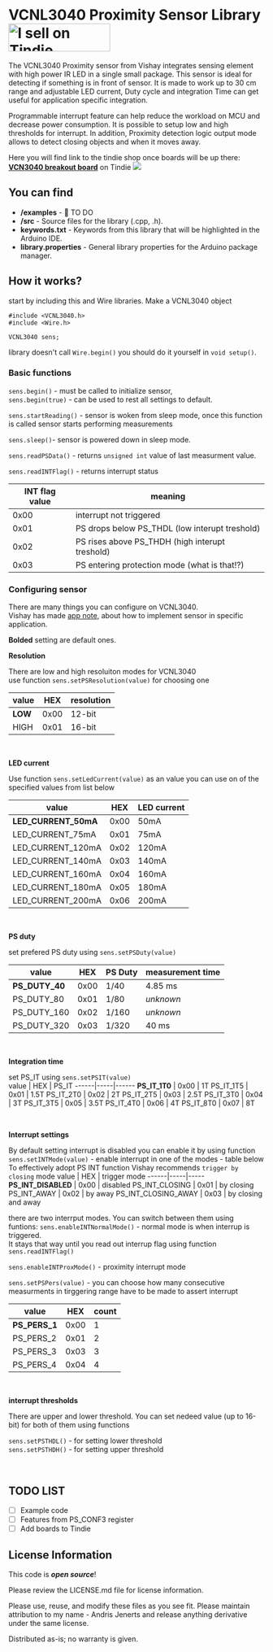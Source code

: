VCNL3040 Proximity Sensor Library  <a href="https://www.tindie.com/products/jenertsa/vcnl3040-breakout/?ref=offsite_badges&utm_source=sellers_jenertsA&utm_medium=badges&utm_campaign=badge_small"><img src="https://d2ss6ovg47m0r5.cloudfront.net/badges/tindie-smalls.png" alt="I sell on Tindie" width="200" height="55"></a>
===========================================================

The VCNL3040 Proximity sensor from Vishay integrates sensing element with high power IR LED in a single small package. This sensor is ideal for detecting if something is in front of sensor. It is made to work up to 30 cm range and adjustable LED current, Duty cycle and integration Time can get useful for application specific integration.

Programmable interrupt feature can help reduce the workload on MCU and decrease power consumption. It is possible to setup low and high thresholds for interrupt. In addition, Proximity detection logic output mode allows to detect closing objects and when it moves away.

Here you will find link to the tindie shop once boards will be up there:
**[VCN3040 breakout board](https://www.tindie.com/products/jenertsa/vcnl3040-breakout/)** on Tindie
![](https://cdn.tindiemedia.com/images/resize/uLIJQ6O9tM3doxCwJIUIHGCP2oI=/p/fit-in/1032x688/filters:fill(fff)/i/928471/products/2020-03-29T20%3A11%3A18.100Z-top_bottom.png)

You can find
-------------------

* **/examples** - :ghost: TO DO
* **/src** - Source files for the library (.cpp, .h).
* **keywords.txt** - Keywords from this library that will be highlighted in the Arduino IDE. 
* **library.properties** - General library properties for the Arduino package manager.

How it works?
------------------

start by including this and Wire libraries. Make a VCNL3040 object

    #include <VCNL3040.h>
    #include <Wire.h>
    
    VCNL3040 sens;
    
library doesn't call `Wire.begin()` you should do it yourself in `void setup()`.

### Basic functions

`sens.begin()` - must be called to initialize sensor, <br>
`sens.begin(true)` - can be used to rest all settings to default.<br>

`sens.startReading()` - sensor is woken from sleep mode, once this function is called sensor starts performing measurements <br>

`sens.sleep()`- sensor is powered down in sleep mode.

`sens.readPSData()` - returns `unsigned int` value of last measurment value.<br>

`sens.readINTFlag()` - returns interrupt status

INT flag value | meaning 
-----|------
0x00 | interrupt not triggered  
0x01 | PS drops below PS_THDL (low interupt treshold)  
0x02 | PS rises above PS_THDH (high interupt treshold) 
0x03 | PS entering protection mode (what is that!?)


### Configuring sensor
There are many things you can configure on VCNL3040.<br> 
Vishay has made [app note](http://www.vishay.com/docs/84940/designingvcnl3040.pdf), about how to implement sensor in specific application.<br>

**Bolded** setting are default ones.
<br>

**Resolution**

There are low and high resoluiton modes for VCNL3040<br>
use function `sens.setPSResolution(value)` for choosing one

value | HEX | resolution
------|-----|-----------
**LOW** | 0x00 | 12-bit
HIGH | 0x01 | 16-bit

<br>

**LED current**

Use function `sens.setLedCurrent(value)` as an value you can use on of the specified values from list below <br>

value | HEX | LED current 
---------------|-----|------------
**LED_CURRENT_50mA** | 0x00 | 50mA
LED_CURRENT_75mA | 0x01 | 75mA
LED_CURRENT_120mA | 0x02 | 120mA
LED_CURRENT_140mA | 0x03 | 140mA
LED_CURRENT_160mA | 0x04 | 160mA
LED_CURRENT_180mA | 0x05 | 180mA
LED_CURRENT_200mA | 0x06 | 200mA

<br>

**PS duty**

set prefered PS duty using `sens.setPSDuty(value)` <br>

value | HEX | PS Duty | measurement time
------|-----|---------|-----------------
**PS_DUTY_40** | 0x00 | 1/40 | 4.85 ms
PS_DUTY_80 | 0x01 | 1/80 | *unknown*
PS_DUTY_160 | 0x02 | 1/160 | *unknown*
PS_DUTY_320 | 0x03 | 1/320 | 40 ms 

<br>

**Integration time**

set PS_IT using `sens.setPSIT(value)` <br>
value | HEX | PS_IT
------|-----|------
**PS_IT_1T0** | 0x00 | 1T
PS_IT_1T5 | 0x01 | 1.5T
PS_IT_2T0 | 0x02 | 2T
PS_IT_2T5 | 0x03 | 2.5T
PS_IT_3T0 | 0x04 | 3T
PS_IT_3T5 | 0x05 | 3.5T
PS_IT_4T0 | 0x06 | 4T
PS_IT_8T0 | 0x07 | 8T

<br>

**Interrupt settings**

By default setting interrupt is disabled you can enable it by using function<br>
`sens.setINTMode(value)` - enable interrupt in one of the modes - table below<br>
To effectively adopt PS INT function Vishay recommends `trigger by closing` mode
value | HEX | trigger mode
------|-----|-----
**PS_INT_DISABLED** | 0x00 | disabled
PS_INT_CLOSING | 0x01 | by closing
PS_INT_AWAY | 0x02 | by away
PS_INT_CLOSING_AWAY | 0x03 | by closing and away

there are two interrput modes. You can switch between them using funtions:
`sens.enableINTNormalMode()` - normal mode is when interrup is triggered. <br> 
It stays that way until you read out interrup flag using function `sens.readINTFlag()`

`sens.enableINTProxMode()` - proximity interrupt mode

`sens.setPSPers(value)` - you can choose how many consecutive measurments in tirggering range have to be made to assert interrupt

value | HEX | count
------|-----|------------------
**PS_PERS_1** | 0x00 | 1
PS_PERS_2 | 0x01 | 2
PS_PERS_3 | 0x03 | 3
PS_PERS_4 | 0x04 | 4

<br>

**interrupt thresholds**

There are upper and lower threshold. You can set nedeed value (up to 16-bit) for both of them using functions

`sens.setPSTHDL()` - for setting lower threshold <br>
`sens.setPSTHDH()` - for setting upper threshold

<br>

TODO LIST
------------------
- [ ] Example code
- [ ] Features from PS_CONF3 register
- [ ] Add boards to Tindie

License Information
-------------------

This code is _**open source**_! 

Please review the LICENSE.md file for license information.

Please use, reuse, and modify these files as you see fit. Please maintain attribution to my name - Andris Jenerts and release anything derivative under the same license.

Distributed as-is; no warranty is given.

